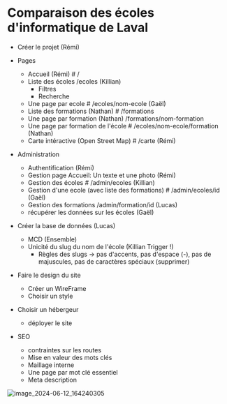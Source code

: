 # Comparaison des écoles d'informatique de Laval
- Créer le projet (Rémi)
- Pages
  - Accueil (Rémi) # /
  - Liste des écoles /ecoles (Killian)
    - Filtres
    - Recherche
  - Une page par ecole # /ecoles/nom-ecole (Gaël)
  - Liste des formations (Nathan) # /formations 
  - Une page par formation (Nathan) /formations/nom-formation
  - Une page par formation de l'école # /ecoles/nom-ecole/formation (Nathan)
  - Carte intéractive (Open Street Map) # /carte (Rémi)
- Administration
  - Authentification (Rémi)
  - Gestion page Accueil: Un texte et une photo (Rémi)
  - Gestion des écoles # /admin/ecoles (Killian)
  - Gestion d'une ecole (avec liste des formations) # /admin/ecoles/id (Gaël)
  - Gestion des formations /admin/formation/id (Lucas)
  - récupérer les données sur les écoles (Gaël)
- Créer la base de données (Lucas)
  - MCD (Ensemble)
  - Unicité du slug du nom de l'école (Killian Trigger !)
    - Règles des slugs -> pas d'accents, pas d'espace (-), pas de majuscules, pas de caractères spéciaux (supprimer)    
- Faire le design du site 
  - Créer un WireFrame
  - Choisir un style
- Choisir un hébergeur
  - déployer le site


- SEO
  - contraintes sur les routes
  - Mise en valeur des mots clés
  - Maillage interne
  - Une page par mot clé essentiel
  - Meta description

![image_2024-06-12_164240305](https://github.com/iia-tawfiq/ecoles-informatique-laval/assets/129685293/04c81d4b-f2a6-4056-878a-875f98bc357e)
